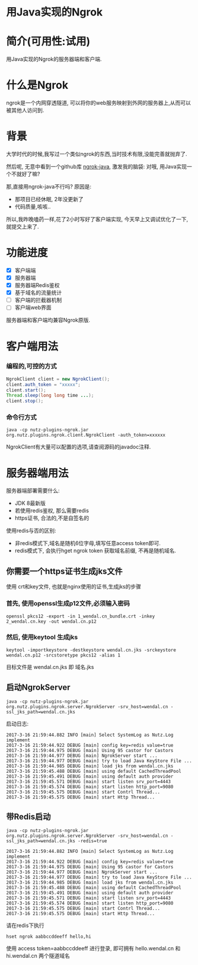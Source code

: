 用Java实现的Ngrok
==================================

简介(可用性:试用)
==================================

用Java实现的Ngrok的服务器端和客户端.

什么是Ngrok
==================================

ngrok是一个内网穿透隧道, 可以将你的web服务映射到外网的服务器上,从而可以被其他人访问到.

背景
==================================

大学时代的时候,我写过一个类似ngrok的东西,当时技术有限,没能完善就抛弃了.

然后呢, 无意中看到一个github库 [ngrok-java](https://github.com/dosgo/ngrok-java), 
激发我的脑袋: 对哦, 用Java实现一个不就好了嘛?

那,直接用ngrok-java不行吗? 原因是:

* 那项目已经休眠, 2年没更新了
* 代码质量,咳咳..

所以,我昨晚嗑药一样,花了2小时写好了客户端实现, 今天早上又调试优化了一下, 就提交上来了.

功能进度
==================================

- [x] 客户端端
- [x] 服务器端
- [x] 服务器端Redis鉴权
- [x] 基于域名的流量统计
- [ ] 客户端的拦截器机制
- [ ] 客户端web界面

服务器端和客户端均兼容Ngrok原版.

客户端用法
===================================

### 编程的,可控的方式

```java
NgrokClient client = new NgrokClient();
client.auth_token = "xxxxx";
client.start();
Thread.sleep(long long time ...);
client.stop();
```

### 命令行方式

```
java -cp nutz-plugins-ngrok.jar org.nutz.plugins.ngrok.client.NgrokClient -auth_token=xxxxxx
```

NgrokClient有大量可以配置的选项,请查阅源码的javadoc注释.

服务器端用法
=================================

服务器端部署需要什么:

* JDK 8最新版
* 若使用redis鉴权, 那么需要redis
* https证书, 合法的,不是自签名的

使用redis与否的区别:

* 非redis模式下,域名是随机6位字母,填写任意access token即可.
* redis模式下, 会执行hget ngrok token 获取域名前缀, 不再是随机域名.

## 你需要一个https证书生成jks文件

使用 crt和key文件, 也就是nginx使用的证书,生成jks的步骤

### 首先, 使用openssl生成p12文件,必须输入密码

```
openssl pkcs12 -export -in 1_wendal.cn_bundle.crt -inkey 2_wendal.cn.key -out wendal.cn.p12
```

### 然后, 使用keytool 生成jks

```
keytool -importkeystore -destkeystore wendal.cn.jks -srckeystore wendal.cn.p12 -srcstoretype pkcs12 -alias 1
```

目标文件是 wendal.cn.jks 即     域名.jks

## 启动NgrokServer

```
java -cp nutz-plugins-ngrok.jar org.nutz.plugins.ngrok.server.NgrokServer -srv_host=wendal.cn -ssl_jks_path=wendal.cn.jks
```

启动日志:

```
2017-3-16 21:59:44.882 INFO [main] Select SystemLog as Nutz.Log implement
2017-3-16 21:59:44.922 DEBUG [main] config key=redis value=true
2017-3-16 21:59:44.975 DEBUG [main] Using 95 castor for Castors
2017-3-16 21:59:44.977 DEBUG [main] NgrokServer start ...
2017-3-16 21:59:44.977 DEBUG [main] try to load Java KeyStore File ...
2017-3-16 21:59:44.985 DEBUG [main] load jks from wendal.cn.jks
2017-3-16 21:59:45.488 DEBUG [main] using default CachedThreadPool
2017-3-16 21:59:45.491 DEBUG [main] using default auth provider
2017-3-16 21:59:45.571 DEBUG [main] start listen srv_port=4443
2017-3-16 21:59:45.574 DEBUG [main] start listen http_port=9080
2017-3-16 21:59:45.575 DEBUG [main] start Contrl Thread...
2017-3-16 21:59:45.575 DEBUG [main] start Http Thread...
```

## 带Redis启动

```
java -cp nutz-plugins-ngrok.jar org.nutz.plugins.ngrok.server.NgrokServer -srv_host=wendal.cn -ssl_jks_path=wendal.cn.jks -redis=true
```

```
2017-3-16 21:59:44.882 INFO [main] Select SystemLog as Nutz.Log implement
2017-3-16 21:59:44.922 DEBUG [main] config key=redis value=true
2017-3-16 21:59:44.975 DEBUG [main] Using 95 castor for Castors
2017-3-16 21:59:44.977 DEBUG [main] NgrokServer start ...
2017-3-16 21:59:44.977 DEBUG [main] try to load Java KeyStore File ...
2017-3-16 21:59:44.985 DEBUG [main] load jks from wendal.cn.jks
2017-3-16 21:59:45.488 DEBUG [main] using default CachedThreadPool
2017-3-16 21:59:45.491 DEBUG [main] using default auth provider
2017-3-16 21:59:45.571 DEBUG [main] start listen srv_port=4443
2017-3-16 21:59:45.574 DEBUG [main] start listen http_port=9080
2017-3-16 21:59:45.575 DEBUG [main] start Contrl Thread...
2017-3-16 21:59:45.575 DEBUG [main] start Http Thread...
```

请在redis下执行

```
hset ngrok aabbccddeeff hello,hi
```

使用 access token=aabbccddeeff 进行登录, 即可拥有 hello.wendal.cn 和 hi.wendal.cn 两个隧道域名